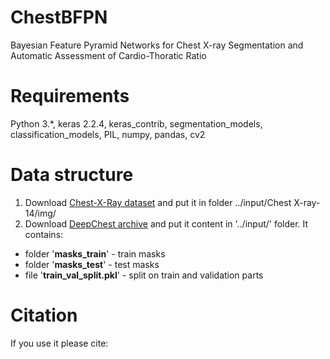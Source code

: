 # ChestBFPN
Bayesian Feature Pyramid Networks for Chest X-ray Segmentation and Automatic Assessment of Cardio-Thoratic Ratio

# Requirements

Python 3.*, keras 2.2.4, keras_contrib, segmentation_models, classification_models, PIL, numpy, pandas, cv2

# Data structure

1) Download [Chest-X-Ray dataset](https://stanfordmlgroup.github.io/competitions/chexpert/) and put it in folder ../input/Chest X-ray-14/img/
2) Download [DeepChest archive]() and put it content in '../input/' folder. It contains: 
- folder '**masks_train**' - train masks
- folder '**masks_test**' - test masks
- file '**train_val_split.pkl**' - split on train and validation parts

# Citation

If you use it please cite: 